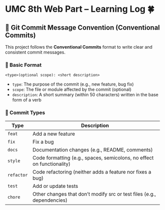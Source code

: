 # UMC 8th Web Part – Learning Log 🍀

## 📝 Git Commit Message Convention (Conventional Commits)

This project follows the **Conventional Commits** format to write clear and consistent commit messages.

### 📌 Basic Format

```
<type>(optional scope): <short description>
```

- `type`: The purpose of the commit (e.g., new feature, bug fix)
- `scope`: The file or module affected by the commit (optional)
- `description`: A short summary (within 50 characters) written in the base form of a verb

### 🔧 Commit Types

| Type        | Description                                                                 |
|-------------|-----------------------------------------------------------------------------|
| `feat`      | Add a new feature                                                           |
| `fix`       | Fix a bug                                                                   |
| `docs`      | Documentation changes (e.g., README, comments)                              |
| `style`     | Code formatting (e.g., spaces, semicolons, no effect on functionality)      |
| `refactor`  | Code refactoring (neither adds a feature nor fixes a bug)                   |
| `test`      | Add or update tests                                                         |
| `chore`     | Other changes that don’t modify src or test files (e.g., dependencies)      |

